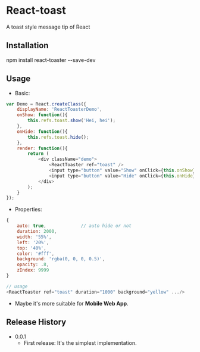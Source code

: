 React-toast
=========

A toast style message tip of React

## Installation

  npm install react-toaster --save-dev

## Usage
	
* Basic:
		
```javascript	
var Demo = React.createClass({
    displayName: 'ReactToasterDemo',
    onShow: function(){
        this.refs.toast.show('Hei, hei');
    },
    onHide: function(){
        this.refs.toast.hide();
    },
    render: function(){
        return (
            <div className="demo">
                <ReactToaster ref="toast" />
                <input type="button" value="Show" onClick={this.onShow}/>
                <input type="button" value="Hide" onClick={this.onHide}/>
            </div>
        );
    }
});
```
* Properties:

```javascript
{
    auto: true, 			// auto hide or not
    duration: 2000,	
    width: '55%',	
    left: '20%',			
    top: '40%',
    color: '#fff',
    background: 'rgba(0, 0, 0, 0.5)',
    opacity: .8,
    zIndex: 9999
}

// usage
<ReactToaster ref="toast" duration="1000" background="yellow" .../>
```
* Maybe it's more suitable for **Mobile Web App**.

## Release History

* 0.0.1 
	* First release: It's the simplest implementation.
